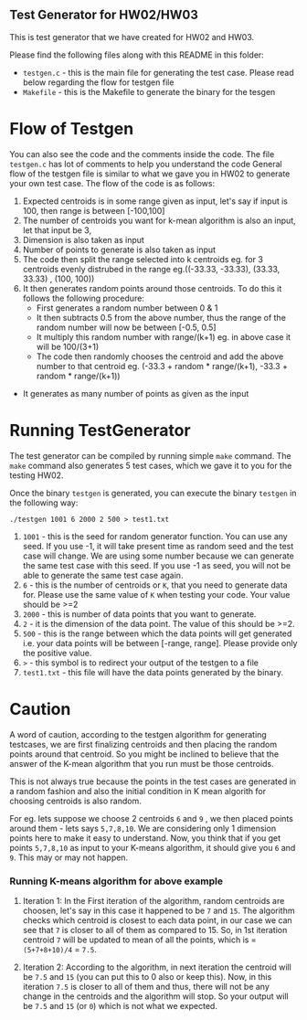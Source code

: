 ## Test Generator for HW02/HW03
This is test generator that we have created for HW02 and HW03.

Please find the following files along with this README in this folder:
* `testgen.c` - this is the main file for generating the test case. Please read below regarding the flow for testgen file
* `Makefile` - this is the Makefile to generate the binary for the tesgen


Flow of Testgen
================

You can also see the code and the comments inside the code. The file `testgen.c` has lot of comments to help you understand the code
General flow of the testgen file is similar to what we gave you in HW02 to generate your own test case. The flow of the code is as follows:

1. Expected centroids is in some range given as input, let's say if input is 100, then range is between [-100,100]
2. The number of centroids you want for k-mean algorithm is also an input, let that input be 3, 
3. Dimension is also taken as input
4. Number of points to generate is also taken as input
5. The code then split the range selected into k centroids eg. for 3 centroids evenly distrubed in the range eg.((-33.33, -33.33), (33.33, 33.33) , (100, 100))
6. It then generates random points around those centroids. To do this it follows the following procedure:
	* First generates a random number between 0 & 1
	* It then subtracts 0.5 from the above number, thus the range of the random number will now be between [-0.5, 0.5]
	* It multiply this random number with range/(k+1) eg. in above case it will be 100/(3+1)
	* The code then randomly chooses the centroid and add the above number to that centroid eg. (-33.3 + random * range/(k+1), -33.3 + random * range/(k+1))
  * It generates as many number of points as given as the input


Running TestGenerator
=====================
The test generator can be compiled by running simple `make` command. 
The `make` command also generates 5 test cases, which we gave it to you for the testing HW02. 

Once the binary `testgen` is generated, you can execute the binary `testgen` in the following way:

```
./testgen 1001 6 2000 2 500 > test1.txt
```
1. `1001` - this is the seed for random generator function. You can use any seed. If you use -1, it will take present time as random seed and the test case will change. We are using some number because we can generate the same test case with this seed. If you use -1 as seed, you will not be able to generate the same test case again.
2. `6` - this is the number of centroids or `K`, that you need to generate data for. Please use the same value of `K` when testing your code. Your value should be >=2
3. `2000` - this is number of data points that you want to generate.
4. `2` - it is the dimension of the data point. The value of this should be >=2.
5. `500` - this is the range between which the data points will get generated i.e. your data points will be between [-range, range]. Please provide only the positive value.
6. `>` - this symbol is to redirect your output of the testgen to a file
7. `test1.txt` - this file will have the data points generated by the binary.


Caution
===========
A word of caution, according to the testgen algorithm for generating testcases, we are first finalizing centroids 
and then placing the random points around
that centroid. So you might be inclined to believe that the answer of the K-mean algorithm that you run must be those centroids. 


This is not always true
because the points in the test cases are generated in a random fashion and also the initial condition in K mean algorith 
for choosing centroids is also random. 


For eg. lets suppose we choose 2 centroids `6` and `9` , we then placed points around them - lets says `5,7,8,10`. We are considering only 1 dimension
points here to make it easy to understand. Now, you think that if you get points `5,7,8,10` as input to your K-means algorithm, it should give you
`6` and `9`. This may or may not happen. 

### Running K-means algorithm for above example
1. Iteration 1: In the First iteration of the algorithm, random centroids are choosen, let's say in this case it happened to be `7` and `15`. The algorithm checks which centroid is closest to each data point, in our case we can see that `7` is closer to all of them as compared to 15. So, in 1st iteration centroid 
`7` will be updated to mean of all the points, which is = `(5+7+8+10)/4` = `7.5`. 

2. Iteration 2: According to the algorithm,
in next iteration the centroid will be `7.5` and `15` (you can put this to 0 also or keep this). Now, in this iteration `7.5` is closer to all of 
them and thus, there will not be any change in the centroids and the algorithm will stop. So your output will be `7.5` and `15` (or `0`) which is not what we expected.

